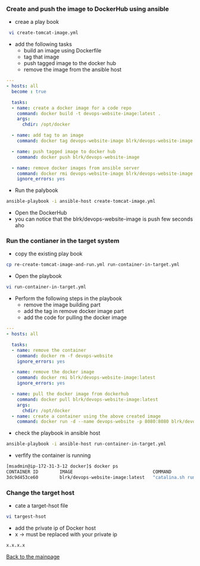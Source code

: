 ### Create and push the image to DockerHub using ansible
* creae a play book
``` bash
 vi create-tomcat-image.yml
```
* add the following tasks
  * build an image using Dockerfile
  * tag that image
  * push tagged image to the docker hub
  * remove the image from the ansible host
``` yaml
---
- hosts: all
  become : true

  tasks:
  - name: create a docker image for a code repo
    command: docker build -t devops-website-image:latest .
    args:
      chdir: /opt/docker

  - name: add tag to an image
    command: docker tag devops-website-image blrk/devops-website-image

  - name: push tagged image to docker hub
    command: docker push blrk/devops-website-image

  - name: remove docker images from ansible server
    command: docker rmi devops-website-image blrk/devops-website-image
    ignore_errors: yes
```
* Run the palybook
``` bash
ansible-playbook -i ansible-host create-tomcat-image.yml 
```
* Open the DockerHub 
* you can notice that the blrk/devops-website-image is push few seconds aho

### Run the contianer in the target system
* copy the existing play book 
``` bash
cp re-create-tomcat-image-and-run.yml run-container-in-target.yml
```
* Open the playbook
``` bash
vi run-container-in-target.yml 
```
* Perform the following steps in the playbook
  * remove the image building part
  * add the tag in remove docker image part
  * add the code for pulling the docker image
``` yaml
---
- hosts: all

  tasks:
  - name: remove the container
    command: docker rm -f devops-website
    ignore_errors: yes

  - name: remove the docker image
    command: docker rmi blrk/devops-website-image:latest
    ignore_errors: yes

  - name: pull the docker image from dockerhub
    command: docker pull blrk/devops-website-image:latest
    args:
      chdir: /opt/docker
  - name: create a container using the above created image
    command: docker run -d --name devops-website -p 8080:8080 blrk/devops-website-image:latest
```
* check the playbook in ansible host
``` bash
ansible-playbook -i ansible-host run-container-in-target.yml
```
* verfify the container is running 
``` bash
[msadmin@ip-172-31-3-12 docker]$ docker ps
CONTAINER ID        IMAGE                              COMMAND             CREATED             STATUS              PORTS                    NAMES
3dc9d453ce60        blrk/devops-website-image:latest   "catalina.sh run"   3 minutes ago       Up 3 minutes        0.0.0.0:8080->8080/tcp   devops-website
```
### Change the target host
* cate a target-hsot file
``` bash
vi targest-hsot
```
* add the private ip of Docker host
* x -> must be replaced with your private ip
``` bash
x.x.x.x
```

[Back to the mainpage](https://github.com/blrk/learn-devops.io/wiki)
